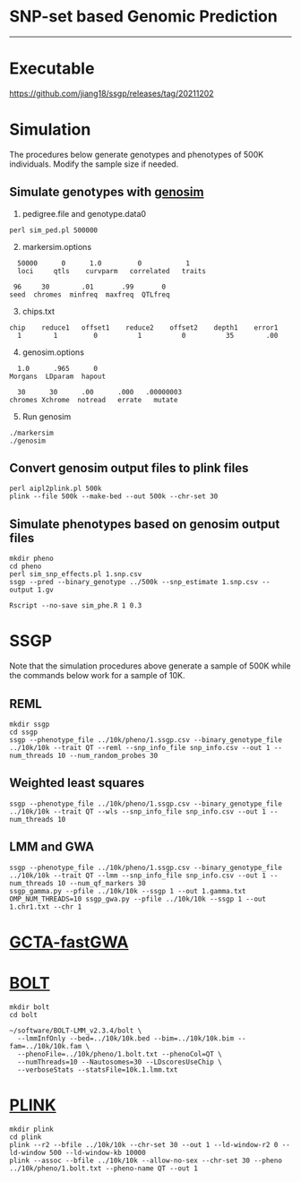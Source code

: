 # SNP-set based Genomic Prediction

---

# Executable
https://github.com/jiang18/ssgp/releases/tag/20211202

# Simulation
The procedures below generate genotypes and phenotypes of 500K individuals. Modify the sample size if needed. 
## Simulate genotypes with [genosim](https://aipl.arsusda.gov/software/genosim/)
1. pedigree.file and genotype.data0
```console
perl sim_ped.pl 500000
```
2. markersim.options
```
  50000      0      1.0         0           1
  loci     qtls    curvparm   correlated   traits

 96     30        .01       .99       0
seed  chromes  minfreq  maxfreq  QTLfreq
```
3. chips.txt
```
chip    reduce1   offset1    reduce2    offset2    depth1    error1
  1        1         0          1          0          35        .00
```
4. genosim.options
```
  1.0      .965      0
Morgans  LDparam  hapout

  30      30      .00      .000   .00000003
chromes Xchrome  notread   errate   mutate
```
5. Run genosim
```console
./markersim
./genosim
```
## Convert genosim output files to plink files
```console
perl aipl2plink.pl 500k
plink --file 500k --make-bed --out 500k --chr-set 30
```
## Simulate phenotypes based on genosim output files
```console
mkdir pheno
cd pheno
perl sim_snp_effects.pl 1.snp.csv
ssgp --pred --binary_genotype ../500k --snp_estimate 1.snp.csv --output 1.gv
```
```console
Rscript --no-save sim_phe.R 1 0.3
```
# SSGP
Note that the simulation procedures above generate a sample of 500K while the commands below work for a sample of 10K.
## REML
```console
mkdir ssgp
cd ssgp
ssgp --phenotype_file ../10k/pheno/1.ssgp.csv --binary_genotype_file ../10k/10k --trait QT --reml --snp_info_file snp_info.csv --out 1 --num_threads 10 --num_random_probes 30
```
## Weighted least squares
```
ssgp --phenotype_file ../10k/pheno/1.ssgp.csv --binary_genotype_file ../10k/10k --trait QT --wls --snp_info_file snp_info.csv --out 1 --num_threads 10
```
## LMM and GWA
```console
ssgp --phenotype_file ../10k/pheno/1.ssgp.csv --binary_genotype_file ../10k/10k --trait QT --lmm --snp_info_file snp_info.csv --out 1 --num_threads 10 --num_qf_markers 30
ssgp_gamma.py --pfile ../10k/10k --ssgp 1 --out 1.gamma.txt
OMP_NUM_THREADS=10 ssgp_gwa.py --pfile ../10k/10k --ssgp 1 --out 1.chr1.txt --chr 1
```
# [GCTA-fastGWA](https://cnsgenomics.com/software/gcta/#fastGWA)
# [BOLT](https://alkesgroup.broadinstitute.org/BOLT-LMM/BOLT-LMM_manual.html)
```console
mkdir bolt
cd bolt

~/software/BOLT-LMM_v2.3.4/bolt \
  --lmmInfOnly --bed=../10k/10k.bed --bim=../10k/10k.bim --fam=../10k/10k.fam \
  --phenoFile=../10k/pheno/1.bolt.txt --phenoCol=QT \
  --numThreads=10 --Nautosomes=30 --LDscoresUseChip \
  --verboseStats --statsFile=10k.1.lmm.txt
```
# [PLINK](https://www.cog-genomics.org/plink/1.9/)
```console
mkdir plink
cd plink
plink --r2 --bfile ../10k/10k --chr-set 30 --out 1 --ld-window-r2 0 --ld-window 500 --ld-window-kb 10000
plink --assoc --bfile ../10k/10k --allow-no-sex --chr-set 30 --pheno ../10k/pheno/1.bolt.txt --pheno-name QT --out 1
```
